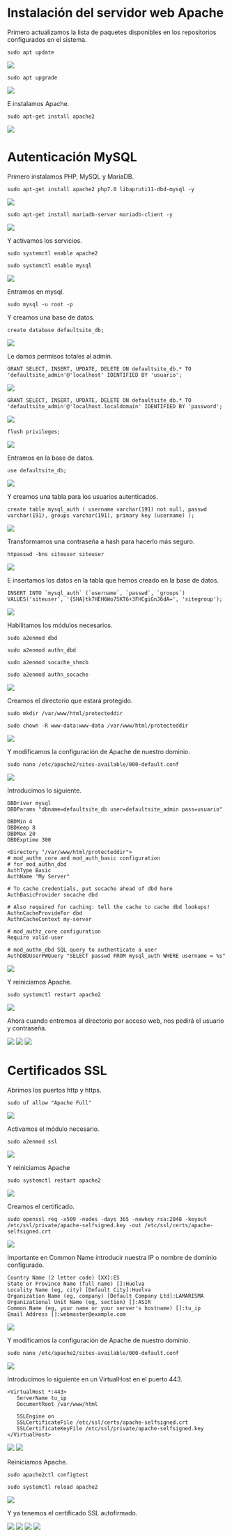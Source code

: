 # Instalación del servidor web Apache

Primero actualizamos la lista de paquetes disponibles en los repositorios configurados en el sistema.

```
sudo apt update
```

![](/Tema1/img3/Screenshot_20.png)

```
sudo apt upgrade
```

![](/Tema1/img3/Screenshot_21.png)

E instalamos Apache.

```
sudo apt-get install apache2
```

![](/Tema1/img3/Screenshot_22.png)

# Autenticación MySQL

Primero instalamos PHP, MySQL y MariaDB.

```
sudo apt-get install apache2 php7.0 libapruti11-dbd-mysql -y
```

![](/Tema1/img3/Screenshot_23.png)

```
sudo apt-get install mariadb-server mariadb-client -y
```

![](/Tema1/img3/Screenshot_24.png)

Y activamos los servicios.

```
sudo systemctl enable apache2
```

```
sudo systemctl enable mysql
```

![](/Tema1/img3/Screenshot_25.png)

Entramos en mysql.

```
sudo mysql -u root -p
```

Y creamos una base de datos.

```
create database defaultsite_db;
```

![](/Tema1/img3/Screenshot_26.png)

Le damos permisos totales al admin.

```
GRANT SELECT, INSERT, UPDATE, DELETE ON defaultsite_db.* TO 'defaultsite_admin'@'localhost' IDENTIFIED BY 'usuario';
```

![](/Tema1/img3/Screenshot_27.png)

```
GRANT SELECT, INSERT, UPDATE, DELETE ON defaultsite_db.* TO 'defaultsite_admin'@'localhost.localdomain' IDENTIFIED BY 'password';
```

![](/Tema1/img3/Screenshot_28.png)

```
flush privileges;
```

![](/Tema1/img3/Screenshot_29.png)

Entramos en la base de datos.

```
use defaultsite_db;
```

![](/Tema1/img3/Screenshot_30.png)

Y creamos una tabla para los usuarios autenticados.

```
create table mysql_auth ( username varchar(191) not null, passwd varchar(191), groups varchar(191), primary key (username) );
```

![](/Tema1/img3/Screenshot_31.png)

Transformamos una contraseña a hash para hacerlo más seguro.

```
htpasswd -bns siteuser siteuser
```

![](/Tema1/img3/Screenshot_32.png)

E insertamos los datos en la tabla que hemos creado en la base de datos.

```
INSERT INTO `mysql_auth` (`username`, `passwd`, `groups`) VALUES('siteuser', '{SHA}tk7HEH6Wo7SKT6+3FHCgiGnJ6dA=', 'sitegroup');
```

![](/Tema1/img3/Screenshot_33.png)

Habilitamos los módulos necesarios.

```
sudo a2enmod dbd
```

```
sudo a2enmod authn_dbd
```

```
sudo a2enmod socache_shmcb
```

```
sudo a2enmod authn_socache
```

![](/Tema1/img3/Screenshot_34.png)

Creamos el directorio que estará protegido.

```
sudo mkdir /var/www/html/protecteddir
```

```
sudo chown -R www-data:www-data /var/www/html/protecteddir
```

![](/Tema1/img3/Screenshot_35.png)

Y modificamos la configuración de Apache de nuestro dominio.

```
sudo nano /etc/apache2/sites-available/000-default.conf
```

![](/Tema1/img3/Screenshot_36.png)

Introducimos lo siguiente.

```
DBDriver mysql
DBDParams "dbname=defaultsite_db user=defaultsite_admin pass=usuario"
 
DBDMin 4 
DBDKeep 8 
DBDMax 20 
DBDExptime 300
 
<Directory "/var/www/html/protecteddir"> 
# mod_authn_core and mod_auth_basic configuration 
# for mod_authn_dbd 
AuthType Basic 
AuthName "My Server"
 
# To cache credentials, put socache ahead of dbd here 
AuthBasicProvider socache dbd
 
# Also required for caching: tell the cache to cache dbd lookups! 
AuthnCacheProvideFor dbd 
AuthnCacheContext my-server
 
# mod_authz_core configuration 
Require valid-user
 
# mod_authn_dbd SQL query to authenticate a user 
AuthDBDUserPWQuery "SELECT passwd FROM mysql_auth WHERE username = %s"
```

![](/Tema1/img3/Screenshot_37.png)

Y reiniciamos Apache.

```
sudo systemctl restart apache2
```

![](/Tema1/img3/Screenshot_38.png)

Ahora cuando entremos al directorio por acceso web, nos pedirá el usuario y contraseña.

![](/Tema1/img3/Screenshot_39.png)
![](/Tema1/img3/Screenshot_40.png)
![](/Tema1/img3/Screenshot_41.png)

# Certificados SSL

Abrimos los puertos http y https.

```
sudo uf allow "Apache Full"
```

![](/Tema1/img3/Screenshot_42.png)

Activamos el módulo necesario.

```
sudo a2enmod ssl
```

![](/Tema1/img3/Screenshot_43.png)

Y reiniciamos Apache

```
sudo systemctl restart apache2
```

![](/Tema1/img3/Screenshot_44.png)

Creamos el certificado.

```
sudo openssl req -x509 -nodes -days 365 -newkey rsa:2048 -keyout /etc/ssl/private/apache-selfsigned.key -out /etc/ssl/certs/apache-selfsigned.crt
```

![](/Tema1/img3/Screenshot_45.png)

Importante en Common Name introducir nuestra IP o nombre de dominio configurado.

```
Country Name (2 letter code) [XX]:ES
State or Province Name (full name) []:Huelva
Locality Name (eg, city) [Default City]:Huelva
Organization Name (eg, company) [Default Company Ltd]:LAMARISMA
Organizational Unit Name (eg, section) []:ASIR
Common Name (eg, your name or your server's hostname) []:tu_ip
Email Address []:webmaster@example.com
```

![](/Tema1/img3/Screenshot_46.png)

Y modificamos la configuración de Apache de nuestro dominio.

```
sudo nano /etc/apache2/sites-available/000-default.conf
```

![](/Tema1/img3/Screenshot_47.png)

Introducimos lo siguiente en un VirtualHost en el puerto 443.

```
<VirtualHost *:443>
   ServerName tu_ip
   DocumentRoot /var/www/html
```

```
   SSLEngine on
   SSLCertificateFile /etc/ssl/certs/apache-selfsigned.crt
   SSLCertificateKeyFile /etc/ssl/private/apache-selfsigned.key
</VirtualHost>
```

![](/Tema1/img3/Screenshot_48.png)
![](/Tema1/img3/Screenshot_49.png)

Reiniciamos Apache.

```
sudo apache2ctl configtest
```

```
sudo systemctl reload apache2
```

![](/Tema1/img3/Screenshot_50.png)

Y ya tenemos el certificado SSL autofirmado.

![](/Tema1/img3/Screenshot_54.png)
![](/Tema1/img3/Screenshot_55.png)
![](/Tema1/img3/Screenshot_56.png)
![](/Tema1/img3/Screenshot_57.png)
